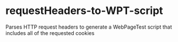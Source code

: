 # requestHeaders-to-WPT-script
Parses HTTP request headers to generate a WebPageTest script that includes all of the requested cookies
